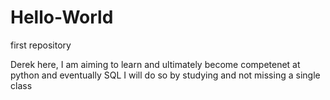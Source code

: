 # Hello-World #
first repository 

Derek here, I am aiming to learn and ultimately become competenet at python and eventually SQL
I will do so by studying and not missing a single class
